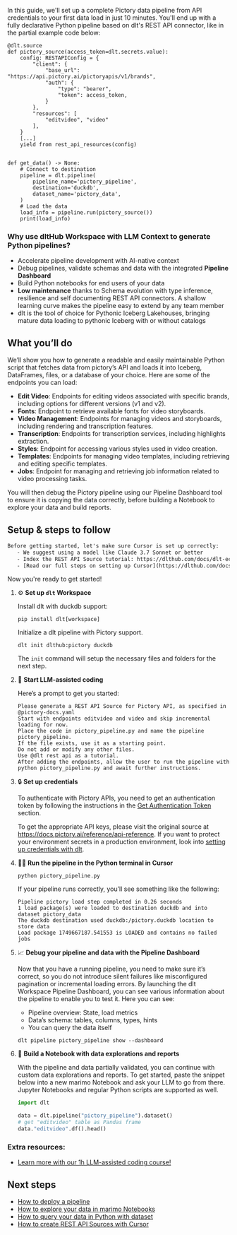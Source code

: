 In this guide, we'll set up a complete Pictory data pipeline from API credentials to your first data load in just 10 minutes. You'll end up with a fully declarative Python pipeline based on dlt's REST API connector, like in the partial example code below:

```python-outcome
@dlt.source
def pictory_source(access_token=dlt.secrets.value):
    config: RESTAPIConfig = {
        "client": {
            "base_url": "https://api.pictory.ai/pictoryapis/v1/brands",
            "auth": {
                "type": "bearer",
                "token": access_token,
            }
        },
        "resources": [
            "editvideo", "video"
        ],
    }
    [...]
    yield from rest_api_resources(config)


def get_data() -> None:
    # Connect to destination
    pipeline = dlt.pipeline(
        pipeline_name='pictory_pipeline',
        destination='duckdb',
        dataset_name='pictory_data', 
    )
    # Load the data
    load_info = pipeline.run(pictory_source())
    print(load_info) 
```

### Why use dltHub Workspace with LLM Context to generate Python pipelines?

- Accelerate pipeline development with AI-native context
- Debug pipelines, validate schemas and data with the integrated **Pipeline Dashboard**
- Build Python notebooks for end users of your data
- **Low maintenance** thanks to Schema evolution with type inference, resilience and self documenting REST API connectors. A shallow learning curve makes the pipeline easy to extend by any team member
- dlt is the tool of choice for Pythonic Iceberg Lakehouses, bringing mature data loading to pythonic Iceberg with or without catalogs

## What you’ll do

We’ll show you how to generate a readable and easily maintainable Python script that fetches data from pictory’s API and loads it into Iceberg, DataFrames, files, or a database of your choice. Here are some of the endpoints you can load:

- **Edit Video**: Endpoints for editing videos associated with specific brands, including options for different versions (v1 and v2).
- **Fonts**: Endpoint to retrieve available fonts for video storyboards.
- **Video Management**: Endpoints for managing videos and storyboards, including rendering and transcription features.
- **Transcription**: Endpoints for transcription services, including highlights extraction.
- **Styles**: Endpoint for accessing various styles used in video creation.
- **Templates**: Endpoints for managing video templates, including retrieving and editing specific templates.
- **Jobs**: Endpoint for managing and retrieving job information related to video processing tasks.

You will then debug the Pictory pipeline using our Pipeline Dashboard tool to ensure it is copying the data correctly, before building a Notebook to explore your data and build reports.

## Setup & steps to follow

```default
Before getting started, let's make sure Cursor is set up correctly:
   - We suggest using a model like Claude 3.7 Sonnet or better
   - Index the REST API Source tutorial: https://dlthub.com/docs/dlt-ecosystem/verified-sources/rest_api/ and add it to context as **@dlt rest api**
   - [Read our full steps on setting up Cursor](https://dlthub.com/docs/dlt-ecosystem/llm-tooling/cursor-restapi#23-configuring-cursor-with-documentation)
```

Now you're ready to get started!

1. ⚙️ **Set up `dlt` Workspace**
    
    Install dlt with duckdb support:
    ```shell
    pip install dlt[workspace]
    ```

    Initialize a dlt pipeline with Pictory support.
    ```shell
    dlt init dlthub:pictory duckdb
    ```

    The `init` command will setup the necessary files and folders for the next step.
    
2. 🤠 **Start LLM-assisted coding**
    
    Here’s a prompt to get you started:
    
    ```prompt
    Please generate a REST API Source for Pictory API, as specified in @pictory-docs.yaml 
    Start with endpoints editvideo and video and skip incremental loading for now. 
    Place the code in pictory_pipeline.py and name the pipeline pictory_pipeline. 
    If the file exists, use it as a starting point. 
    Do not add or modify any other files. 
    Use @dlt rest api as a tutorial. 
    After adding the endpoints, allow the user to run the pipeline with python pictory_pipeline.py and await further instructions.
    ```

    
3. 🔒 **Set up credentials** 
    
    To authenticate with Pictory APIs, you need to get an authentication token by following the instructions in the [Get Authentication Token](https://yourlink/reference/authentication) section.
    
    To get the appropriate API keys, please visit the original source at https://docs.pictory.ai/reference/api-reference.
    If you want to protect your environment secrets in a production environment, look into [setting up credentials with dlt](https://dlthub.com/docs/walkthroughs/add_credentials).
    
4. 🏃‍♀️ **Run the pipeline in the Python terminal in Cursor**
    
    ```shell
    python pictory_pipeline.py
    ```
    
    If your pipeline runs correctly, you’ll see something like the following:
    
    ```shell
    Pipeline pictory load step completed in 0.26 seconds
    1 load package(s) were loaded to destination duckdb and into dataset pictory_data
    The duckdb destination used duckdb:/pictory.duckdb location to store data
    Load package 1749667187.541553 is LOADED and contains no failed jobs
    ```
    
5. 📈 **Debug your pipeline and data with the Pipeline Dashboard**

    Now that you have a running pipeline, you need to make sure it’s correct, so you do not introduce silent failures like misconfigured pagination or incremental loading errors. By launching the dlt Workspace Pipeline Dashboard, you can see various information about the pipeline to enable you to test it. Here you can see:
    - Pipeline overview: State, load metrics
    - Data’s schema: tables, columns, types, hints
    - You can query the data itself
    
    ```shell
    dlt pipeline pictory_pipeline show --dashboard
    ```
    
6. 🐍 **Build a Notebook with data explorations and reports**

    With the pipeline and data partially validated, you can continue with custom data explorations and reports. To get started, paste the snippet below into a new marimo Notebook and ask your LLM to go from there. Jupyter Notebooks and regular Python scripts are supported as well.

    
    ```python
    import dlt

   data = dlt.pipeline("pictory_pipeline").dataset()
   # get "editvideo" table as Pandas frame
   data."editvideo".df().head()
    ```

### Extra resources:

- [Learn more with our 1h LLM-assisted coding course!](https://www.youtube.com/watch?v=GGid70rnJuM)

## Next steps

- [How to deploy a pipeline](https://dlthub.com/docs/walkthroughs/deploy-a-pipeline)
- [How to explore your data in marimo Notebooks](https://dlthub.com/docs/general-usage/dataset-access/marimo)
- [How to query your data in Python with dataset](https://dlthub.com/docs/general-usage/dataset-access/dataset)
- [How to create REST API Sources with Cursor](https://dlthub.com/docs/dlt-ecosystem/llm-tooling/cursor-restapi)